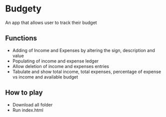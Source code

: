 # Budgety
An app that allows user to track their budget

## Functions

- Adding of Income and Expenses by altering the sign, description and value
- Populating of income and expense ledger
- Allow deletion of income and expenses entries
- Tabulate and show total income, total expenses, percentage of expense vs income and available budget 

## How to play

- Download all folder
- Run index.html